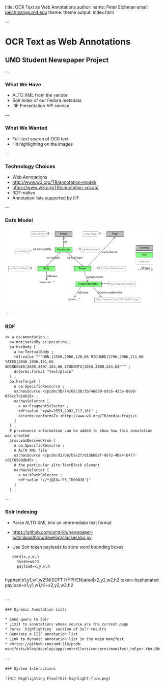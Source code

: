 title: OCR Text as Web Annotations
author:
  name: Peter Eichman
  email: peichman@umd.edu
theme: theme
output: index.html

--

# OCR Text as Web Annotations
## UMD Student Newspaper Project

--

### What We Have

* ALTO XML from the vendor
* Solr index of our Fedora metadata
* IIIF Presentation API service

--

### What We Wanted

* Full-text search of OCR text
* Hit highlighting on the images

--

### Technology Choices

* Web Annotations
* <http://www.w3.org/TR/annotation-model/>
* <https://www.w3.org/TR/annotation-vocab/>
* RDF-native
* Annotation lists supported by IIIF

--

### Data Model

![OCR Annotations](article-annotations.png)

--

### RDF

```
<> a oa:Annotation ;
  oa:motivatedBy sc:painting ;
  oa:hasBody [
    a oa:TextualBody ;
    rdf:value """HON.|2556,2906,120,66 RICHARD|2706,2906,211,66 YATES|2946,2906,151,66
ADDRESSES|2698,2997,283,66 STUDENTS|3016,3000,254,63""" ;
    dcterms:format "text/plain"
  ] ;
  oa:hasTarget [
    a oa:SpecificResource ;
    oa:hasSource </pcdm/3b/74/68/30/3b746830-ddc6-423e-860d-076cc7b2ab26> ;
    oa:hasSelector [
      a oa:FragmentSelector ;
      rdf:value "xywh=2553,2902,717,161" ;
      dcterms:conformsTo <http://www.w3.org/TR/media-frags/>
    ]
  ] ;
  # provenance information can be added to show how this annotation was created  
  prov:wasDerivedFrom [
    a oa:SpecificResource ;
    # ALTO XML file
    oa:hasSource </pcdm/d1/0b/b0/2f/d10bb02f-9672-4b84-b477-c01f6580db45> ;
    # the particular alto:TextBlock element
    oa:hasSelector [
      a oa:XPathSelector ;
      rdf:value "//*[@ID='P3_TB00030']"
    ]
  ] .
```

--

### Solr Indexing

* Parse ALTO XML into an intermediate text format
* <https://github.com/umd-lib/newspaper-batchload/blob/develop/classes/ocr.py>
* Use Solr token payloads to store word bounding boxes

  ```
  word|x,y,w,h
    token=word
    payload=x,y,w,h
```

  ```
  hyphen|x1,y1,w1,w2\N{SOFT HYPHEN}ated|x2,y2,w2,h2
    token=hyphenated 
    payload=x1,y1,w1,h1+x2,y2,w2,h2
```

--

### Dynamic Annotation Lists

* Send query to Solr
* Limit to annotations whose source are the current page
* Parse `highlighting` section of Solr results
* Generate a IIIF annotation list
* Link to dynamic annotation list in the main manifest
* <https://github.com/umd-lib/pcdm-manifests/blob/develop/app/controllers/concerns/manifest_helper.rb#L60>

--

### System Interactions

![Hit Highlighting Flow](hit-highlight-flow.png)
